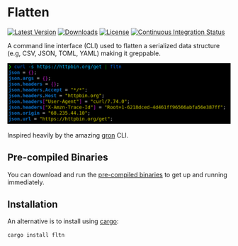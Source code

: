 # Flatten

[![Latest Version](https://img.shields.io/crates/v/fltn.svg)](https://crates.io/crates/fltn)
[![Downloads](https://img.shields.io/github/downloads/nickjer/fltn/total.svg)](https://github.com/nickjer/fltn/releases)
[![License](https://img.shields.io/github/license/nickjer/fltn.svg)](https://github.com/nickjer/fltn)
[![Continuous Integration Status](https://github.com/nickjer/fltn/workflows/Continuous%20integration/badge.svg)](https://github.com/nickjer/fltn/actions)

A command line interface (CLI) used to flatten a serialized data structure
(e.g, CSV, JSON, TOML, YAML) making it greppable.

![Screenshot of json flattening](media/screenshot.png)

Inspired heavily by the amazing [gron] CLI.

[gron]: https://github.com/tomnomnom/gron

## Pre-compiled Binaries

You can download and run the [pre-compiled binaries] to get up and running
immediately.

[pre-compiled binaries]: https://github.com/nickjer/fltn/releases

## Installation

An alternative is to install using [cargo]:

```shell
cargo install fltn
```

[cargo]: https://doc.rust-lang.org/cargo/
